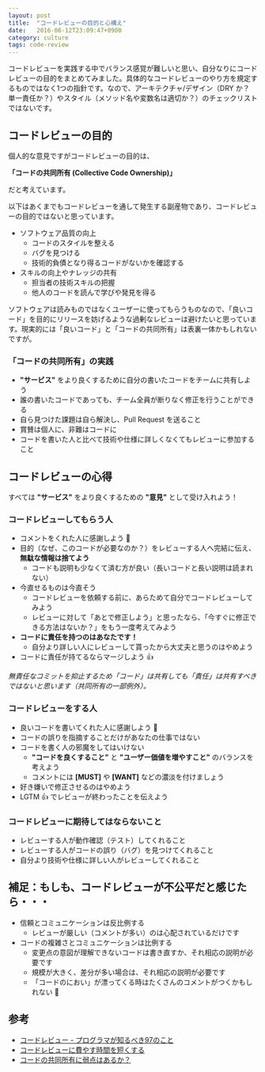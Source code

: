 ```yaml
---
layout: post
title:  "コードレビューの目的と心構え"
date:   2016-06-12T23:09:47+0900
category: culture
tags: code-review
---
```


コードレビューを実践する中でバランス感覚が難しいと思い、自分なりにコードレビューの目的をまとめてみました。具体的なコードレビューのやり方を規定するものではなく1つの指針です。なので、アーキテクチャ/デザイン（DRY か？ 単一責任か？）やスタイル（メソッド名や変数名は適切か？）のチェックリストではないです。

## コードレビューの目的

個人的な意見ですがコードレビューの目的は、

__「コードの共同所有 (Collective Code Ownership)」__

だと考えています。

以下はあくまでもコードレビューを通して発生する副産物であり、コードレビューの目的ではないと思っています。

- ソフトウェア品質の向上
    - コードのスタイルを整える
    - バグを見つける
    - 技術的負債となり得るコードがないかを確認する
- スキルの向上やナレッジの共有
    - 担当者の技術スキルの把握
    - 他人のコードを読んで学びや発見を得る

ソフトウェアは読みものではなくユーザーに使ってもらうものなので、「良いコード」を目的にリリースを妨げるような過剰なレビューは避けたいと思っています。現実的には「良いコード」と「コードの共同所有」は表裏一体かもしれないですが。


### 「コードの共同所有」の実践

- __"サービス"__ をより良くするために自分の書いたコードをチームに共有しよう
- 誰の書いたコードであっても、チーム全員が断りなく修正を行うことができる
- 自ら見つけた課題は自ら解決し、Pull Request を送ること
- 賞賛は個人に、非難はコードに
- コードを書いた人と比べて技術や仕様に詳しくなくてもレビューに参加すること


## コードレビューの心得

すべては __"サービス"__ をより良くするための __"意見"__ として受け入れよう！


### コードレビューしてもらう人

- コメントをくれた人に感謝しよう :bow:
- 目的（なぜ、このコードが必要なのか？）をレビューする人へ完結に伝え、__無駄な情報は捨てよう__
    - コードも説明も少なくて済む方が良い（長いコードと長い説明は読まれない）
- 今直せるものは今直そう
    - コードレビューを依頼する前に、あらためて自分でコードレビューしてみよう
    - レビューに対して「あとで修正しよう」と思ったなら、「今すぐに修正できる方法はないか？」をもう一度考えてみよう
- __コードに責任を持つのはあなたです！__
    - 自分より詳しい人にレビューして貰ったから大丈夫と思うのはやめよう
- コードに責任が持てるならマージしよう :+1:

_無責任なコミットを抑止するため「コード」は共有しても「責任」は共有すべきではないと思います（共同所有の一部例外）。_


### コードレビューをする人

- 良いコードを書いてくれた人に感謝しよう :bow:
- コードの誤りを指摘することだけがあなたの仕事ではない
- コードを書く人の邪魔をしてはいけない
    - __"コードを良くすること"__ と __"ユーザー価値を増やすこと"__ のバランスを考えよう
    - コメントには __[MUST]__ や __[WANT]__ などの濃淡を付けましょう
- 好き嫌いで修正させるのはやめよう
- LGTM :+1: でレビューが終わったことを伝えよう


### コードレビューに期待してはならないこと

- レビューする人が動作確認（テスト）してくれること
- レビューする人がコードの誤り（バグ）を見つけてくれること
- 自分より技術や仕様に詳しい人がレビューしてくれること


## 補足：もしも、コードレビューが不公平だと感じたら・・・

- 信頼とコミュニケーションは反比例する
    - レビューが厳しい（コメントが多い）のは心配されているだけです
- コードの複雑さとコミュニケーションは比例する
    - 変更点の意図が理解できないコードは書き直すか、それ相応の説明が必要です
    - 規模が大きく、差分が多い場合は、それ相応の説明が必要です
    - 「コードのにおい」が漂ってくる時はたくさんのコメントがつくかもしれない :eyes:


## 参考

- [コードレビュー - プログラマが知るべき97のこと](http://xn--97-273ae6a4irb6e2hsoiozc2g4b8082p.com/%E3%82%A8%E3%83%83%E3%82%BB%E3%82%A4/%E3%82%B3%E3%83%BC%E3%83%88%E3%82%99%E3%83%AC%E3%83%92%E3%82%99%E3%83%A5%E3%83%BC)
- [コードレビューに費やす時間を短くする](http://techlife.cookpad.com/entry/2015/03/30/174713)
- [コードの共同所有に弱点はあるか？](https://www.infoq.com/jp/news/2008/05/weaknesses_collective_code)
